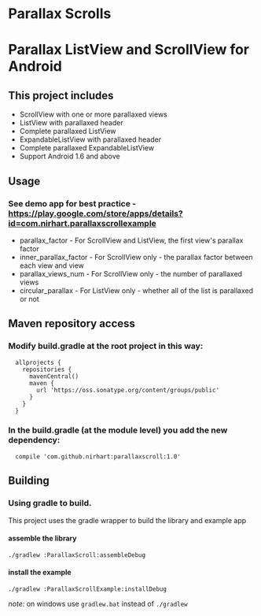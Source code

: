 Parallax Scrolls
================
# Parallax ListView and ScrollView for Android

## This project includes
* ScrollView with one or more parallaxed views
* ListView with parallaxed header
* Complete parallaxed ListView
* ExpandableListView with parallaxed header
* Complete parallaxed ExpandableListView
* Support Android 1.6 and above

## Usage
### See demo app for best practice - https://play.google.com/store/apps/details?id=com.nirhart.parallaxscrollexample
* parallax_factor - For ScrollView and ListView, the first view's parallax factor
* inner_parallax_factor - For ScrollView only - the parallax factor between each view and view
* parallax_views_num - For ScrollView only - the number of parallaxed views
* circular_parallax - For ListView only - whether all of the list is parallaxed or not

## Maven repository access

### Modify build.gradle at the root project in this way:
```
  allprojects {
    repositories { 
      mavenCentral() 
      maven { 
        url 'https://oss.sonatype.org/content/groups/public' 
      } 
    }
  }
```
### In the build.gradle (at the module level) you add the new dependency:
```
  compile 'com.github.nirhart:parallaxscroll:1.0'
 ```
## Building

### Using gradle to build.

 This project uses the gradle wrapper to build the library and example app

#### assemble the library

`./gradlew :ParallaxScroll:assembleDebug`


#### install the example

`./gradlew :ParallaxScrollExample:installDebug`

*note:* on windows use `gradlew.bat` instead of `./gradlew`

